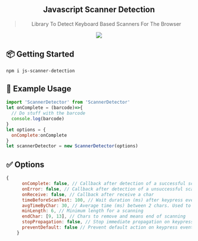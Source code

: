 <div align="center">
  <h2>Javascript Scanner Detection</h2>
  <blockquote>Library To Detect Keyboard Based Scanners For The Browser</blockquote>
  <img src="https://travis-ci.org/asaf050/js-scanner-detection.svg?branch=master" />
</div>

## 📦 Getting Started

```
npm i js-scanner-detection
```

## 💎 Example Usage

```js
import 'ScannerDetector' from 'ScannerDetector'
let onComplete = (barcode)=>{
  // Do stuff with the barcode
  console.log(barcode)
}
let options = {
  onComplete:onComplete
}
let scannerDetector = new ScannerDetector(options)
```

## ✅ Options

```js
{
      onComplete: false, // Callback after detection of a successful scanning
      onError: false, // Callback after detection of a unsuccessful scanning
      onReceive: false, // Callback after receive a char
      timeBeforeScanTest: 100, // Wait duration (ms) after keypress event to check if scanning is finished
      avgTimeByChar: 30, // Average time (ms) between 2 chars. Used to do difference between keyboard typing and scanning
      minLength: 6, // Minimum length for a scanning
      endChar: [9, 13], // Chars to remove and means end of scanning
      stopPropagation: false, // Stop immediate propagation on keypress event
      preventDefault: false // Prevent default action on keypress event
    }
```
